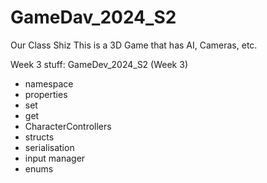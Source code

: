 # GameDav_2024_S2
 Our Class Shiz
 This is a 3D Game that has AI, Cameras, etc.

Week 3 stuff:
GameDev_2024_S2 (Week 3)
- namespace
- properties
- set
- get
- CharacterControllers
- structs
- serialisation
- input manager
- enums
